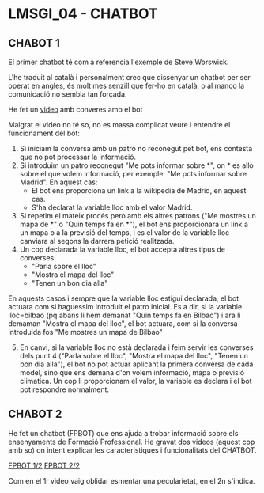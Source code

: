 # LMSGI_04 - CHATBOT

## CHABOT 1

El primer chatbot té com a referencia l'exemple de Steve Worswick.

L'he traduit al català i personalment crec que dissenyar un chatbot per ser operat en angles, és molt mes senzill que fer-ho en català, o al manco la comunicació no sembla tan forçada.

He fet un [video](https://drive.google.com/file/d/1YkmBrA88zWoHOAwGUHJ05zLBVeYLDF6O/view?usp=sharing) amb converes amb el bot

Malgrat el video no té so, no es massa complicat veure i entendre el funcionament del bot:

1. Si iniciam la conversa amb un patró no reconegut pet bot, ens contesta que no pot processar la informació.
2. Si introduim un patro reconegut "Me pots informar sobre \*", on \* es allò sobre el que volem informació, per exemple: "Me pots informar sobre Madrid". En aquest cas:
   * El bot ens proporciona un link a la wikipedia de Madrid, en aquest cas.
   * S'ha declarat la variable lloc amb el valor Madrid.
3. Si repetim el mateix procés però amb els altres patrons ("Me mostres un mapa de \*" o "Quin temps fa en \*"), el bot ens proporcionara un link a un mapa o a la previsió del temps, i es el valor de la variable lloc canviara al segons la darrera petició realitzada.
4. Un cop declarada la variable lloc, el bot accepta altres tipus de converses:
   * "Parla sobre el lloc"
   * "Mostra el mapa del lloc"
   * "Tenen un bon dia alla"

En aquests casos i sempre que la variable lloc estigui declarada, el bot actuara com si haguessim introduit el patro inicial.
Es a dir, si la variable lloc=bilbao (pq.abans li hem demanat "Quin temps fa en Bilbao") i ara li demaman "Mostra el mapa del lloc", el bot actuara, com si la conversa introduida fos "Me mostres un mapa de Bilbao"

5. En canvi, si la variable lloc no està declarada i feim servir les converses dels punt 4 ("Parla sobre el lloc", "Mostra el mapa del lloc", "Tenen un bon dia alla"), el bot no pot actuar aplicant la primera conversa de cada model, sino que ens demana d'on volem informació, mapa o previsió climatica. Un cop li proporcionam el valor, la variable es declara i el bot pot respondre normalment.

## CHABOT 2

He fet un chatbot (FPBOT) que ens ajuda a trobar informació sobre els ensenyaments de Formació Professional. He gravat dos videos (aquest cop amb so) on intent explicar les caracteristiques i funcionalitats del CHATBOT.

[FPBOT 1/2](https://drive.google.com/file/d/1-rg7IrMz9vsIoRzK2O8kLkbQCTuK6wkN/view?usp=sharing)
[FPBOT 2/2](https://drive.google.com/file/d/1-nuOuTnCJwTsJzO64DtvN6IfsAa6O-gJ/view?usp=sharing)

Com en el 1r video vaig oblidar esmentar una pecularietat, en el 2n s'indica.

